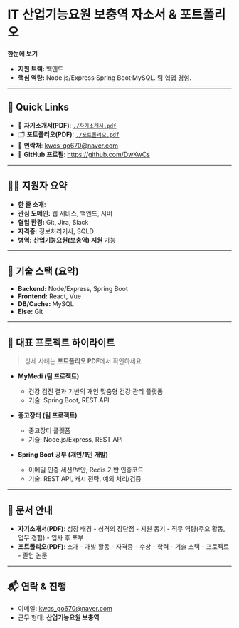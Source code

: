# IT 산업기능요원 보충역 자소서 & 포트폴리오

**한눈에 보기**  
- **지원 트랙:** 백엔드
- **핵심 역량:** Node.js/Express·Spring Boot·MySQL. 팀 협업 경험.  

---

## 📌 Quick Links
- 📄 **자기소개서(PDF)**: [`./자기소개서.pdf`](https://github.com/DwKwCs/IT-Cover-Letter-and-Portfolio/blob/main/%EC%9E%90%EA%B8%B0%EC%86%8C%EA%B0%9C%EC%84%9C%20ver.6.pdf)  
- 🗂️ **포트폴리오(PDF)**: [`./포트폴리오.pdf`](https://github.com/DwKwCs/IT-Cover-Letter-and-Portfolio/blob/main/%ED%8F%AC%ED%8A%B8%ED%8F%B4%EB%A6%AC%EC%98%A4%20ver.6.pdf)  
- 📨 **연락처**: [kwcs_go670@naver.com](mailto:kwcs_go670@naver.com)  
- 🔗 **GitHub 프로필**: https://github.com/DwKwCs


---

## 🧑‍💻 지원자 요약
- **한 줄 소개:** 
- **관심 도메인:** 웹 서비스, 백엔드, 서버
- **협업 환경:** Git, Jira, Slack
- **자격증:** 정보처리기사, SQLD
- **병역:** **산업기능요원(보충역) 지원** 가능

---

## 🧱 기술 스택 (요약)
- **Backend:** Node/Express, Spring Boot
- **Frontend:** React, Vue
- **DB/Cache:** MySQL
- **Else:** Git


---

## 🌟 대표 프로젝트 하이라이트
> 상세 사례는 **포트폴리오 PDF**에서 확인하세요.

- **MyMedi (팀 프로젝트)**  
  - 건강 검진 결과 기반의 개인 맞춤형 건강 관리 플랫폼  
  - 기술: Spring Boot, REST API
 
- **중고장터 (팀 프로젝트)**  
  - 중고장터 플랫폼  
  - 기술: Node.js/Express, REST API

- **Spring Boot 공부 (개인/1인 개발)**  
  - 이메일 인증·세션/보안, Redis 기반 인증코드  
  - 기술: REST API, 캐시 전략, 예외 처리/검증

---

## 📑 문서 안내
- **자기소개서(PDF)**: 성장 배경 - 성격의 장단점 - 지원 동기 - 직무 역량(주요 활동, 업무 경험) - 입사 후 포부
- **포트폴리오(PDF)**: 소개 - 개발 활동 - 자격증 - 수상 - 학력 - 기술 스택 - 프로젝트 - 졸업 논문


---

## 📬 연락 & 진행
- 이메일: [kwcs_go670@naver.com](mailto:kwcs_go670@naver.com)  
- 근무 형태: **산업기능요원 보충역**



